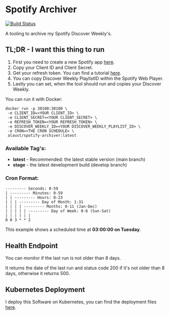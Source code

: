 # Spotify Archiver
[![Build Status](https://jenkins.alexander-aust.de/buildStatus/icon?job=spotify-archiver%2Fdevelop)](https://jenkins.alexander-aust.de/job/spotify-archiver/job/develop/)

A tooling to archive my Spotify Discover Weekly's.


## TL;DR - I want this thing to run

1. First you need to create a new Spotify app [here](https://developer.spotify.com/dashboard/applications).
2. Copy your Client ID and Client Secret.
3. Get your refresh token. You can find a tutorial [here](https://benwiz.com/blog/create-spotify-refresh-token/).
4. You can copy Discover Weekly PlaylistID within the Spotify Web Player.
5. Lastly you can set, when the tool should run and copies your Discover Weekly.

You can run it with Docker:
```shell
docker run -p 30100:30100 \
 -e CLIENT_ID=<YOUR CLIENT_ID> \
 -e CLIENT_SECRET=<YOUR CLIENT_SECRET> \
 -e REFRESH_TOKEN=<YOUR REFRESH_TOKEN> \
 -e DISCOVER_WEEKLY_ID=<YOUR DISCOVER_WEEKLY_PLAYLIST_ID> \
 -e CRON=<THE CRON SCHEDULE> \
 alaust/spotify-archiver:latest
```
### Available Tag's:
- **latest** - Recommended: the latest stable version (main branch)
- **stage** - the latest development build (develop branch)

### Cron Format:
```
--------- Seconds: 0-59
| --------- Minutes: 0-59
| | --------- Hours: 0-23
| | | --------- Day of Month: 1-31
| | | | --------- Months: 0-11 (Jan-Dec)
| | | | | --------- Day of Week: 0-6 (Sun-Sat)
| | | | | |
0 0 3 * * 2
```
This example shows a scheduled time at **03:00:00 on Tuesday**.

## Health Endpoint
You can monitor if the last run is not older than 8 days.

It returns the date of the last run and status code 200 if it's not
older than 8 days, otherwise it returns 500.

## Kubernetes Deployment
I deploy this Software on Kubernetes, you can find the deployment files
[here](https://github.com/alaust-dev/kubernetes-deployments/tree/main/production/spotify-archiver).
